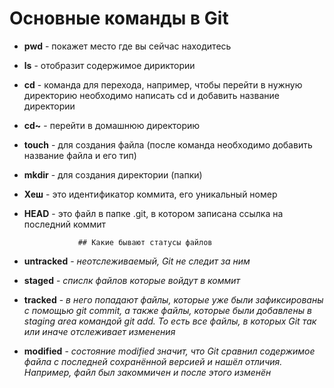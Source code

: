 # Основные команды в Git


- **pwd** - покажет место где вы сейчас находитесь <br>
- **ls** - отобразит содержимое дириктории <br>
- **cd** - команда для перехода, например, чтобы перейти в нужную директорию необходимо написать cd и добавить название директории <br>
- **cd~** - перейти в домашнюю директорию <br>
- **touch** - для создания файла (после команда необходимо добавить название файла и его тип) <br>
- **mkdir** - для создания директории (папки) <br>
- **Хеш** - это идентификатор коммита, его уникальный номер
- **HEAD** - это файл в папке .git, в котором записана ссылка на последний коммит
 
                  ## Какие бывают статусы файлов
                 
- **untracked** - *неотслеживаемый, Git не следит за ним*
- **staged** - *спислк файлов которые войдут в коммит*
- **tracked** - *в него попадают файлы, которые уже были зафиксированы с помощью git commit, а также файлы, которые были добавлены в staging area командой git add. То есть все файлы, в которых Git так или иначе отслеживает изменения*
- **modified** - *cостояние modified значит, что Git сравнил содержимое файла с последней сохранённой версией и нашёл отличия. Например, файл был закоммичен и после этого изменён*